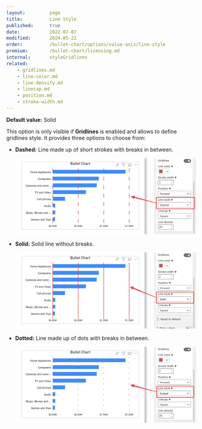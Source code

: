 ```yaml
---
layout:         page
title:          Line Style
published:      true
date:           2022-07-07
modified:   	2024-05-22
order:          /bullet-chart/options/value-axis/line-style
premium:        /bullet-chart/licensing.md
internal:       styleGridlines
related:
    - gridlines.md
    - line-color.md
    - line-density.md
    - linecap.md
    - position.md
    - stroke-width.md
---
```


**Default value:** Solid

This option is only visible if **Gridlines** is enabled and allows to define gridlines style. It provides three options to choose from:

- **Dashed:**  Line made up of short strokes with breaks in between.

    <img src="images/line-style-dashed.png" width="700">   

- **Solid:** Solid line without breaks.

    <img src="images/line-style-solid.png" width="700">   

- **Dotted:** Line made up of dots with breaks in between.

    <img src="images/line-style-dotted.png" width="700">




